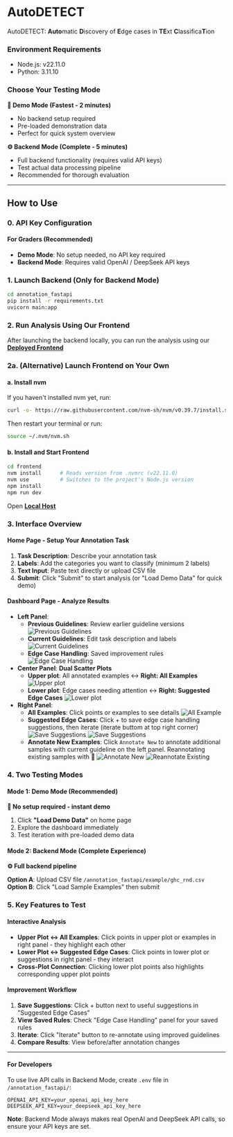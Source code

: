 # AutoDETECT
AutoDETECT: **Auto**matic **D**iscovery of **E**dge cases in **TE**xt **C**lassifica**T**ion

### Environment Requirements

- Node.js: v22.11.0
- Python: 3.11.10

### Choose Your Testing Mode

**🚀 Demo Mode (Fastest - 2 minutes)**
- No backend setup required
- Pre-loaded demonstration data
- Perfect for quick system overview

**⚙️ Backend Mode (Complete - 5 minutes)**  
- Full backend functionality (requires valid API keys)
- Test actual data processing pipeline
- Recommended for thorough evaluation

---
## How to Use

### 0. API Key Configuration

#### For Graders (Recommended)
- **Demo Mode**: No setup needed, no API key required
- **Backend Mode**: Requires valid OpenAI / DeepSeek API keys

### 1. Launch Backend (Only for Backend Mode)
```bash
cd annotation_fastapi
pip install -r requirements.txt
uvicorn main:app
```

### 2. Run Analysis Using Our Frontend
After launching the backend locally, you can run the analysis using our [**Deployed Frontend**](https://autodetect.vercel.app/)

### 2a. (Alternative) Launch Frontend on Your Own

#### a. Install nvm
If you haven't installed nvm yet, run:
```bash
curl -o- https://raw.githubusercontent.com/nvm-sh/nvm/v0.39.7/install.sh | bash
```
Then restart your terminal or run:
```bash
source ~/.nvm/nvm.sh
```

#### b. Install and Start Frontend
```bash
cd frontend
nvm install      # Reads version from .nvmrc (v22.11.0)
nvm use          # Switches to the project's Node.js version
npm install
npm run dev
```
Open [**Local Host**](http://localhost:5173)

### 3. Interface Overview

#### Home Page - Setup Your Annotation Task
1. **Task Description**: Describe your annotation task
2. **Labels**: Add the categories you want to classify (minimum 2 labels)
3. **Text Input**: Paste text directly or upload CSV file
4. **Submit**: Click "Submit" to start analysis (or "Load Demo Data" for quick demo)

#### Dashboard Page - Analyze Results
- **Left Panel**: 
  - **Previous Guidelines**: Review earlier guideline versions
  ![Previous Guidelines](illustration_figures/previous_guideline.png)
  - **Current Guidelines**: Edit task description and labels
  ![Current Guidelines](illustration_figures/current_guideline.png)
  - **Edge Case Handling**: Saved improvement rules
  ![Edge Case Handling](illustration_figures/edge_case_handling.png)
- **Center Panel**: **Dual Scatter Plots**
  - **Upper plot**: All annotated examples ↔ **Right: All Examples**
  ![Upper plot](illustration_figures/upper_plot.png)
  - **Lower plot**: Edge cases needing attention ↔ **Right: Suggested Edge Cases**
  ![Lower plot](illustration_figures/lower_plot.png)
- **Right Panel**:
  - **All Examples**: Click points or examples to see details
  ![All Example](illustration_figures/all_examples.png)
  - **Suggested Edge Cases**: Click + to save edge case handling suggestions, then iterate (iterate buttom at top right corner)
  ![Save Suggestions](illustration_figures/suggested_edge_cases.png)
  ![Save Suggestions](illustration_figures/suggestions_saved.png)
  - **Annotate New Examples**: Click `Annotate New` to annotate additional samples with current guideline on the left panel. Reannotating existing samples with 🔁
  ![Annotate New](illustration_figures/add_new.png)
  ![Reannotate Existing](illustration_figures/suggested_edge_cases_reannotate.png)

### 4. Two Testing Modes

#### Mode 1: Demo Mode (Recommended)
**🚀 No setup required - instant demo**
1. Click **"Load Demo Data"** on home page
2. Explore the dashboard immediately
3. Test iteration with pre-loaded demo data

#### Mode 2: Backend Mode (Complete Experience)
**⚙️ Full backend pipeline**

**Option A**: Upload CSV file `/annotation_fastapi/example/ghc_rnd.csv`
**Option B**: Click "Load Sample Examples" then submit

### 5. Key Features to Test

#### Interactive Analysis
- **Upper Plot ↔ All Examples**: Click points in upper plot or examples in right panel - they highlight each other
- **Lower Plot ↔ Suggested Edge Cases**: Click points in lower plot or suggestions in right panel - they interact
- **Cross-Plot Connection**: Clicking lower plot points also highlights corresponding upper plot points

#### Improvement Workflow
1. **Save Suggestions**: Click + button next to useful suggestions in "Suggested Edge Cases"
2. **View Saved Rules**: Check "Edge Case Handling" panel for your saved rules  
3. **Iterate**: Click "Iterate" button to re-annotate using improved guidelines
4. **Compare Results**: View before/after annotation changes

---
#### For Developers
To use live API calls in Backend Mode, create `.env` file in `/annotation_fastapi/`:
```
OPENAI_API_KEY=your_openai_api_key_here
DEEPSEEK_API_KEY=your_deepseek_api_key_here
```
**Note**: Backend Mode always makes real OpenAI and DeepSeek API calls, so ensure your API keys are set.

